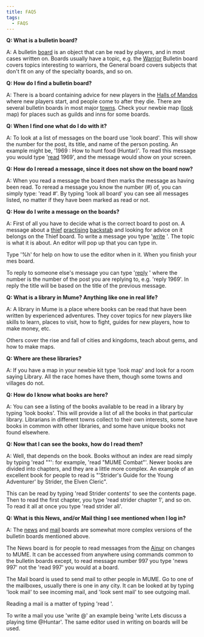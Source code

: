 ```yaml
---
title: FAQ5
tags:
  - FAQS
---
```

**Q: What is a bulletin board?**

A: A bulletin [board](board "wikilink") is an object that can be read by
players, and in most cases written on. Boards usually have a topic, e.g.
the [Warrior](Warrior "wikilink") Bulletin board covers topics
interesting to warriors, the General board covers subjects that don't
fit on any of the specialty boards, and so on.

**Q: How do I find a bulletin board?**

A: There is a board containing advice for new players in the [Halls of
Mandos](Halls_of_Mandos "wikilink") where new players start, and people
come to after they die. There are several bulletin boards in most major
[towns](town "wikilink"). Check your newbie map ([look](look "wikilink")
map) for places such as guilds and inns for some boards.

**Q: When I find one what do I do with it?**

A: To look at a list of messages on the board use 'look board'. This
will show the number for the post, its title, and name of the person
posting. An example might be, '1969 : How to hunt food (Huntar)'. To
read this message you would type '[read](read "wikilink") 1969', and the
message would show on your screen.

**Q: How do I reread a message, since it does not show on the board
now?**

A: When you read a message the board then marks the message as having
been read. To reread a message you know the number (#) of, you can
simply type: 'read \#'. By typing 'look all board' you can see all
messages listed, no matter if they have been marked as read or not.

**Q: How do I write a message on the boards?**

A: First of all you have to decide what is the correct board to post on.
A message about a [thief](thief "wikilink")
[practising](practice "wikilink") [backstab](backstab "wikilink") and
looking for advice on it belongs on the Thief board. To write a message
you type '[write](write "wikilink") <topic>'. The topic is what it is
about. An editor will pop up that you can type in.

Type '%h' for help on how to use the editor when in it. When you finish
your mes board.

To reply to someone else's message you can type
'[reply](reply "wikilink") <number>' where the number is the number of
the post you are replying to, e.g. 'reply 1969'. In reply the title will
be based on the title of the previous message.

**Q: What is a library in Mume? Anything like one in real life?**

A: A library in Mume is a place where books can be read that have been
written by experienced adventures. They cover topics for new players
like skills to learn, places to visit, how to fight, guides for new
players, how to make money, etc.

Others cover the rise and fall of cities and kingdoms, teach about gems,
and how to make maps.

**Q: Where are these libraries?**

A: If you have a map in your newbie kit type 'look map' and look for a
room saying Library. All the race homes have them, though some towns and
villages do not.

**Q: How do I know what books are here?**

A: You can see a listing of the books available to be read in a library
by typing 'look books'. This will provide a list of all the books in
that particular library. Librarians in different towns collect to their
own interests, some have books in common with other libraries, and some
have unique books not found elsewhere.

**Q: Now that I can see the books, how do I read them?**

A: Well, that depends on the book. Books without an index are read
simply by typing 'read "<name>"': for example, 'read "MUME Combat"'.
Newer books are divided into chapters, and they are a little more
complex. An example of an excellent book for people to read is
"'Strider's Guide for the Young Adventurer' by Strider, the Elven
Cleric".

This can be read by typing 'read Strider contents' to see the contents
page. Then to read the first chapter, you type 'read strider chapter 1',
and so on. To read it all at once you type 'read strider all'.

**Q: What is this News, and/or Mail thing I see mentioned when I log
in?**

A: The [news](news "wikilink") and [mail](mail "wikilink") boards are
somewhat more complex versions of the bulletin boards mentioned above.

The News board is for people to read messages from the
[Ainur](Ainur "wikilink") on changes to MUME. It can be accessed from
anywhere using commands common to the bulletin boards except, to read
message number 997 you type 'news 997' not the 'read 997' you would at a
board.

The Mail board is used to send mail to other people in MUME. Go to one
of the mailboxes, usually there is one in any city. It can be looked at
by typing 'look mail' to see incoming mail, and 'look sent mail' to see
outgoing mail.

Reading a mail is a matter of typing 'read <number>'.

To write a mail you use 'write <topic> @<name>' an example being 'write
Lets discuss a playing time @Huntar'. The same editor used in writing on
boards will be used.
